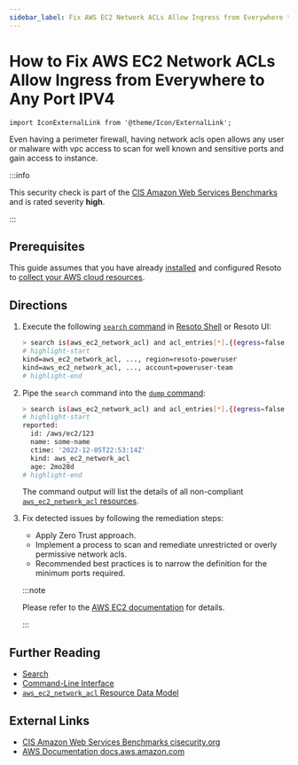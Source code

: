 ```yaml
---
sidebar_label: Fix AWS EC2 Network ACLs Allow Ingress from Everywhere to Any Port IPV4
---
```


# How to Fix AWS EC2 Network ACLs Allow Ingress from Everywhere to Any Port IPV4

```mdx-code-block
import IconExternalLink from '@theme/Icon/ExternalLink';
```

Even having a perimeter firewall, having network acls open allows any user or malware with vpc access to scan for well known and sensitive ports and gain access to instance.

:::info

This security check is part of the [CIS Amazon Web Services Benchmarks](https://cisecurity.org/benchmark/amazon_web_services) and is rated severity **high**.

:::

## Prerequisites

This guide assumes that you have already [installed](../../getting-started/install-resoto/index.md) and configured Resoto to [collect your AWS cloud resources](../../getting-started/configure-resoto/aws.md).

## Directions

1. Execute the following [`search` command](../../reference/cli/search-commands/search.md) in [Resoto Shell](../../reference/components/shell.md) or Resoto UI:

   ```bash
   > search is(aws_ec2_network_acl) and acl_entries[*].{(egress=false and cidr_block="0.0.0.0/0" and rule_action=allow and protocol=-1) } | jq --no-rewrite  'if (( [.reported.acl_entries[]? | contains({egress:false, cidr_block:"0.0.0.0/0", protocol:"-1", rule_action:"deny"}) ] | any | not ) or ((.reported.acl_entries | sort_by(.rule_number) | .[]? | select(.egress==false) | select(.protocol=="-1") |select(.cidr_block=="0.0.0.0/0") | select(.rule_action=="allow") | .rule_number) < (.reported.acl_entries | sort_by(.rule_number) | .[]? | select(.egress==false) | select(.protocol=="-1") | select(.cidr_block=="0.0.0.0/0") | select(.rule_action=="deny") | .rule_number ))) then [.] else [] end' | flatten
   # highlight-start
   ​kind=aws_ec2_network_acl, ..., region=resoto-poweruser
   ​kind=aws_ec2_network_acl, ..., account=poweruser-team
   # highlight-end
   ```

2. Pipe the `search` command into the [`dump` command](../../reference/cli/format-commands/dump.md):

   ```bash
   > search is(aws_ec2_network_acl) and acl_entries[*].{(egress=false and cidr_block="0.0.0.0/0" and rule_action=allow and protocol=-1) } | jq --no-rewrite  'if (( [.reported.acl_entries[]? | contains({egress:false, cidr_block:"0.0.0.0/0", protocol:"-1", rule_action:"deny"}) ] | any | not ) or ((.reported.acl_entries | sort_by(.rule_number) | .[]? | select(.egress==false) | select(.protocol=="-1") |select(.cidr_block=="0.0.0.0/0") | select(.rule_action=="allow") | .rule_number) < (.reported.acl_entries | sort_by(.rule_number) | .[]? | select(.egress==false) | select(.protocol=="-1") | select(.cidr_block=="0.0.0.0/0") | select(.rule_action=="deny") | .rule_number ))) then [.] else [] end' | flatten | dump
   # highlight-start
   ​reported:
   ​  id: /aws/ec2/123
   ​  name: some-name
   ​  ctime: '2022-12-05T22:53:14Z'
   ​  kind: aws_ec2_network_acl
   ​  age: 2mo28d
   # highlight-end
   ```

   The command output will list the details of all non-compliant [`aws_ec2_network_acl` resources](../../reference/data-models/aws/index.md#aws_ec2_network_acl).

3. Fix detected issues by following the remediation steps:

   - Apply Zero Trust approach.
   - Implement a process to scan and remediate unrestricted or overly permissive network acls.
   - Recommended best practices is to narrow the definition for the minimum ports required.

   :::note

   Please refer to the [AWS EC2 documentation](https://docs.aws.amazon.com/vpc/latest/userguide/vpc-network-acls.html) for details.

   :::

## Further Reading

- [Search](../../reference/search/index.md)
- [Command-Line Interface](../../reference/cli/index.md)
- [`aws_ec2_network_acl` Resource Data Model](../../reference/data-models/aws/index.md#aws_ec2_network_acl)

## External Links

- [CIS Amazon Web Services Benchmarks <span class="badge badge--secondary">cisecurity.org <IconExternalLink width="10" height="10" /></span>](https://cisecurity.org/benchmark/amazon_web_services)
- [AWS Documentation <span class="badge badge--secondary">docs.aws.amazon.com <IconExternalLink width="10" height="10" /></span>](https://docs.aws.amazon.com/vpc/latest/userguide/vpc-network-acls.html)
